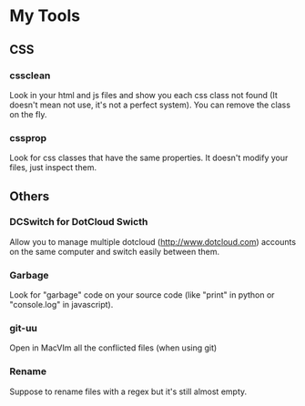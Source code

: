 # My Tools #

## CSS ##

### cssclean ###
Look in your html and js files and show you each css class not found (It doesn't mean not use, it's not a perfect system). You can remove the class on the fly.

### cssprop ###
Look for css classes that have the same properties. It doesn't modify your files, just inspect them.

## Others ##

### DCSwitch for DotCloud Swicth ###
Allow you to manage multiple dotcloud (http://www.dotcloud.com) accounts on the same computer and switch easily between them.

### Garbage ###
Look for "garbage" code on your source code (like "print" in python or "console.log" in javascript).

### git-uu ###
Open in MacVIm all the conflicted files (when using git)

### Rename ###
Suppose to rename files with a regex but it's still almost empty.

